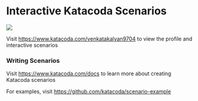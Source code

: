 # Interactive Katacoda Scenarios

[![](http://shields.katacoda.com/katacoda/venkatakalyan9704/count.svg)](https://www.katacoda.com/venkatakalyan9704 "Get your profile on Katacoda.com")

Visit https://www.katacoda.com/venkatakalyan9704 to view the profile and interactive scenarios

### Writing Scenarios
Visit https://www.katacoda.com/docs to learn more about creating Katacoda scenarios

For examples, visit https://github.com/katacoda/scenario-example
